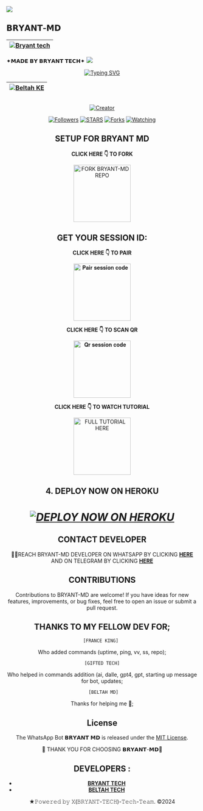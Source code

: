 <a><img src='https://i.imgur.com/LyHic3i.gif'/></a>
## 𝗕𝗥𝗬𝗔𝗡𝗧-𝗠𝗗
| [![Bryant tech](https://telegra.ph/file/8097540b171acc81f54cb.jpg?lenght=50width=50?lenght=50width=50)](https://github.com/Elsa2090)|
|----|
   ✦𝗠𝗔𝗗𝗘 𝗕𝗬 𝗕𝗥𝗬𝗔𝗡𝗧 𝗧𝗘𝗖𝗛✦
<a><img src='https://i.imgur.com/LyHic3i.gif'/></a>

<div align="center">
<a href="https://git.io/typing-svg"><img src="https://readme-typing-svg.demolab.com?font=Black+Ops+One&size=50&pause=1000&color=1BAFBAFF&center=true&width=910&height=100&lines=𝗕𝗥𝗬𝗔𝗡𝗧+𝗠𝗗;A+WHATSAPP+BOT;CREATED+BY+𝗕𝗥𝗬𝗔𝗡𝗧+𝗧𝗘𝗖𝗛" alt="Typing SVG" /></a>
  </p>
<div align="center">

| [![Beltah KE](https://telegra.ph/file/69a90d07178dca1e7d84f.jpg?lenght=50width=50)](https://github.com/Elsa2090)|
|----|

<p align="center">
  <a href="#"><img src="http://readme-typing-svg.herokuapp.com?color=d1fa02&center=true&vCenter=true&multiline=false&lines=𝗕𝗥𝗬𝗔𝗡𝗧-𝗠𝗗+RESPONDS+FAST" alt="">
</p>
<p align="center">
<a href="#"><img title="Creator" src="https://img.shields.io/badge/Creator-𝗕𝗥𝗬𝗔𝗡𝗧 𝗧𝗘𝗖𝗛-blue.svg?style=for-the-badge&logo=github"></a>
<p/>
<p align="center">
<a href="https://github.com/Elsa2090?tab=followers"><img title="Followers" src="https://img.shields.io/github/followers/Elsa2090?label=Followers&style=social"></a>
<a href="https://github.com/Elsa2090/Bryant-md/stargazers/"><img title="STARS" src="https://img.shields.io/github/stars/Elsa2090/Bryant-md?&style=social"></a>
<a href="https://github.com/Elsa2090/Bryant-md/network/members"><img title="Forks" src="https://img.shields.io/github/forks/Elsa2090/Bryant-md?style=social"></a>
<a href="https://github.com/Elsa2090/Bryant-md/watchers"><img title="Watching" src="https://img.shields.io/github/watchers/Elsa2090/Bryant-md?label=Watching&style=social"></a>
  
## SETUP FOR BRYANT MD

**CLICK HERE 👇 TO FORK**

<a href="https://github.com/Beltahmd/beltah-md/fork"><img src="https://img.shields.io/badge/Fork%20Elsa2090%20Repo-blue" alt="FORK BRYANT-MD REPO" width="150"></a>

## GET YOUR SESSION ID: 

**CLICK HERE 👇 TO PAIR**

<a href="https://pair-bel-tah-b427bf12d2e2.herokuapp.com/pair"><img src="https://img.shields.io/badge/Pair%20session%20code-green" alt="𝐏𝐚𝐢𝐫 𝐬𝐞𝐬𝐬𝐢𝐨𝐧 𝐜𝐨𝐝𝐞" width="150"></a>

**CLICK HERE 👇 TO SCAN QR**

<a href="https://pair-bel-tah-b427bf12d2e2.herokuapp.com/qr"><img src="https://img.shields.io/badge/QR%20session%20code-red" alt="𝐐𝐫 𝐬𝐞𝐬𝐬𝐢𝐨𝐧 𝐜𝐨𝐝𝐞" width="150"></a>

**CLICK HERE 👇 TO WATCH TUTORIAL**

<a href="https://www.youtube.com/@BryantXtech"><img src="https://img.shields.io/badge/WATCH%20FULL%20TUTORIAL-red" alt="FULL TUTORIAL HERE" width="150"></a>


## 4. DEPLOY NOW ON HEROKU 
<h1 align="center">
 
 ***[![DEPLOY NOW ON HEROKU](https://www.herokucdn.com/deploy/button.svg)](https://dashboard.heroku.com/new?button-url=https://github.com/Elsa2090/Bryant-md&template=https://github.com/Elsa2090/Bryant-md.git)***

 ## CONTACT DEVELOPER

👨‍💻REACH BRYANT-MD DEVELOPER ON WHATSAPP BY CLICKING  [**HERE**](https://wa.me/233530729233)  AND ON TELEGRAM BY CLICKING  [**HERE**](https://t.me/KingBryant) 

## CONTRIBUTIONS

Contributions to BRYANT-MD are welcome! If you have ideas for new features, improvements, or bug fixes, feel free to open an issue or submit a pull request. <br>

  ## THANKS TO MY FELLOW DEV FOR;

    [FRANCE KING] 
    
Who added commands (uptime, ping, vv, ss, repo); <br>

    [GIFTED TECH]
    
Who helped in commands addition 
(ai, dalle, gpt4, gpt, starting up message for bot, updates; <br>

     [BELTAH MD]
     
Thanks for helping me 🙇; <br>

## License

The WhatsApp Bot 𝗕𝗥𝗬𝗔𝗡𝗧 𝗠𝗗 is released under the [MIT License](https://opensource.org/licenses/MIT).

🌟 THANK YOU FOR CHOOSING 𝗕𝗥𝗬𝗔𝗡𝗧-𝗠𝗗🌟

## DEVELOPERS :

- [**BRYANT TECH**](https://github.com/Elsa2090)
- [**BELTAH TECH**](https://github.com/Beltahmd)
  

★𝙿𝚘𝚠𝚎𝚛𝚎𝚍 𝚋𝚢 𝚇(𝙱𝚁𝚈𝙰𝙽𝚃-𝚃𝙴𝙲𝙷)-𝚃𝚎𝚌𝚑-𝚃𝚎𝚊𝚖. ©2024
